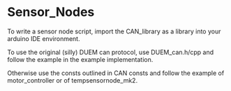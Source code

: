 Sensor_Nodes
============

To write a sensor node script, import the CAN_library as a library into your arduino IDE environment.

To use the original (silly) DUEM can protocol, use DUEM_can.h/cpp and follow the example in the example implementation.

Otherwise use the consts outlined in CAN consts and follow the example of motor_controller or of tempsensornode_mk2. 

